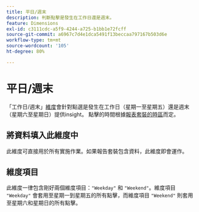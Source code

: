 ```yaml
---
title: 平日/週末
description: 判斷點擊是發生在工作日還是週末。
feature: Dimensions
exl-id: c3111cdc-a5f9-4244-a725-b1bb1e72fcff
source-git-commit: a6967c7d4e1dca5491f13beccaa797167b503d6e
workflow-type: tm+mt
source-wordcount: '105'
ht-degree: 80%

---
```


# 平日/週末

「工作日/週末」[維度](overview.md)會針對點選是發生在工作日（星期一至星期五）還是週末（星期六至星期日）提供insight。 點擊的時間根據[報表套裝的時區](/help/admin/tools/manage-rs/edit-settings/general/general-acct-settings-admin.md)而定。

## 將資料填入此維度中

此維度可直接用於所有實施作業。如果報告套裝包含資料，此維度即會運作。

## 維度項目

此維度一律包含剛好兩個維度項目：`"Weekday"` 和 `"Weekend"`。維度項目 `"Weekday"` 會套用至星期一到星期五的所有點擊，而維度項目 `"Weekend"` 則套用至星期六和星期日的所有點擊。
